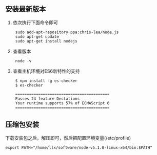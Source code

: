 ## 安装最新版本
1. 依次执行下面命令即可

		sudo add-apt-repository ppa:chris-lea/node.js
		sudo apt-get update
		sudo apt-get install nodejs

2. 查看版本

		node -v


3. 查看主机环境对ES6新特性的支持

		$ npm install -g es-checker
		$ es-checker
		
		=========================================
		Passes 24 feature Dectations
		Your runtime supports 57% of ECMAScript 6
		=========================================


##  压缩包安装
下载安装包之后，解压即可，然后把配置环境变量(/etc/profile)

	export PATH="/home/llx/software/node-v5.1.0-linux-x64/bin:$PATH"
